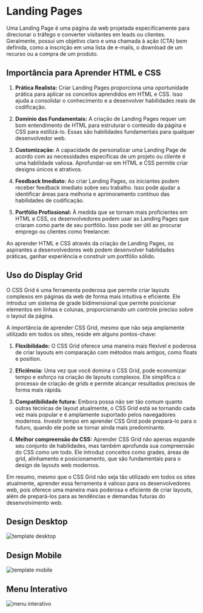 # Landing Pages

Uma Landing Page é uma página da web projetada especificamente para direcionar o tráfego e converter visitantes em leads ou clientes. Geralmente, possui um objetivo claro e uma chamada à ação (CTA) bem definida, como a inscrição em uma lista de e-mails, o download de um recurso ou a compra de um produto.


## Importância para Aprender HTML e CSS

1. **Prática Realista:** Criar Landing Pages proporciona uma oportunidade prática para aplicar os conceitos aprendidos em HTML e CSS. Isso ajuda a consolidar o conhecimento e a desenvolver habilidades reais de codificação.

2. **Domínio das Fundamentais:** A criação de Landing Pages requer um bom entendimento de HTML para estruturar o conteúdo da página e CSS para estilizá-lo. Essas são habilidades fundamentais para qualquer desenvolvedor web.

3. **Customização:** A capacidade de personalizar uma Landing Page de acordo com as necessidades específicas de um projeto ou cliente é uma habilidade valiosa. Aprofundar-se em HTML e CSS permite criar designs únicos e atrativos.

4. **Feedback Imediato:** Ao criar Landing Pages, os iniciantes podem receber feedback imediato sobre seu trabalho. Isso pode ajudar a identificar áreas para melhoria e aprimoramento contínuo das habilidades de codificação.

5. **Portfólio Profissional:** À medida que se tornam mais proficientes em HTML e CSS, os desenvolvedores podem usar as Landing Pages que criaram como parte de seu portfólio. Isso pode ser útil ao procurar emprego ou clientes como freelancer.

Ao aprender HTML e CSS através da criação de Landing Pages, os aspirantes a desenvolvedores web podem desenvolver habilidades práticas, ganhar experiência e construir um portfólio sólido.


## Uso do Display Grid

O CSS Grid é uma ferramenta poderosa que permite criar layouts complexos em páginas da web de forma mais intuitiva e eficiente. Ele introduz um sistema de grade bidimensional que permite posicionar elementos em linhas e colunas, proporcionando um controle preciso sobre o layout da página. 

A importância de aprender CSS Grid, mesmo que não seja amplamente utilizado em todos os sites, reside em alguns pontos-chave:

1. **Flexibilidade:** O CSS Grid oferece uma maneira mais flexível e poderosa de criar layouts em comparação com métodos mais antigos, como floats e position.

2. **Eficiência:** Uma vez que você domina o CSS Grid, pode economizar tempo e esforço na criação de layouts complexos. Ele simplifica o processo de criação de grids e permite alcançar resultados precisos de forma mais rápida.

3. **Compatibilidade futura:** Embora possa não ser tão comum quanto outras técnicas de layout atualmente, o CSS Grid está se tornando cada vez mais popular e é amplamente suportado pelos navegadores modernos. Investir tempo em aprender CSS Grid pode prepará-lo para o futuro, quando ele pode se tornar ainda mais predominante.

4. **Melhor compreensão do CSS:** Aprender CSS Grid não apenas expande seu conjunto de habilidades, mas também aprofunda sua compreensão do CSS como um todo. Ele introduz conceitos como grades, áreas de grid, alinhamento e posicionamento, que são fundamentais para o design de layouts web modernos.

Em resumo, mesmo que o CSS Grid não seja tão utilizado em todos os sites atualmente, aprender essa ferramenta é valioso para os desenvolvedores web, pois oferece uma maneira mais poderosa e eficiente de criar layouts, além de prepará-los para as tendências e demandas futuras do desenvolvimento web.


## Design Desktop

<img src="/src/images/design_completo.jpeg" alt ="template desktop" align ="center">


## Design Mobile

<img src="/src/images/design_mobile.jpeg" alt ="template mobile" align ="center">


## Menu Interativo

<img src="/src/images/menu_interativo.png" alt ="menu interativo" align ="center">


